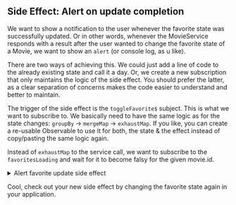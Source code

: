 ## Side Effect: Alert on update completion

We want to show a notification to the user whenever the favorite state was successfully updated. Or in other words,
whenever the MovieService responds with a result after the user wanted to change the favorite state of a Movie, we want
to show an `alert` (or console log, as u like).

There are two ways of achieving this. We could just add a line of code to the already existing state and call it a day.
Or, we create a new subscription that only maintains the logic of the side effect. You should prefer the latter, as a clear separation of
concerns makes the code easier to understand and better to maintain.

The trigger of the side effect is the `toggleFavorite$` subject. This is what we want to subscribe to.
We basically need to have the same logic as for the state changes: `groupBy` -> `mergeMap` -> `exhaustMap`.
If you like, you can create a re-usable Observable to use it for both, the state & the effect instead of copy/pasting the same logic again.

Instead of `exhaustMap` to the service call, we want to subscribe to the `favoritesLoading` and wait for it to become
falsy for the given movie.id.

<details>
  <summary>Alert favorite update side effect</summary>

```ts
// movie-list-page.component.ts

this.toggleFavorite$.pipe(
  /* groupBy, mergeMap, exhaustMap */
  this.favoritesLoadingMap$.pipe(
    filter(favoritesLoading => !favoritesLoading[movie.id]),
    tap(() => alert('movie updated')),
    take(1) // <- this is important, otherwise exhaustMap never stops blocking events
  )
).subscribe();

```
</details>

Cool, check out your new side effect by changing the favorite state again in your application.
